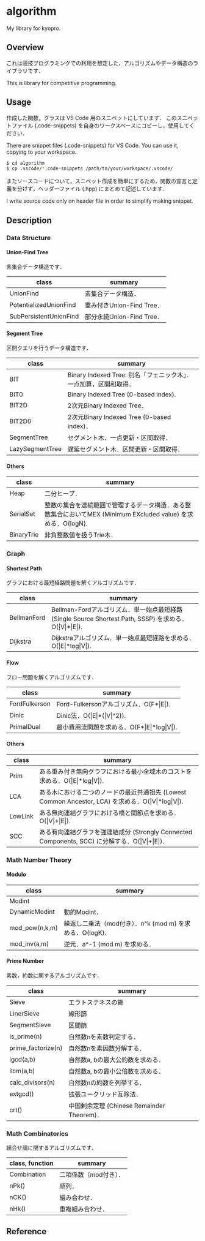 # algorithm
My library for kyopro.


## Overview

これは競技プログラミングでの利用を想定した，アルゴリズムやデータ構造のライブラリです．

This is library for competitive programming.


## Usage

作成した関数，クラスは VS Code 用のスニペットにしています．
このスニペットファイル (.code-snippets) を自身のワークスペースにコピーし，使用してください．

There are snippet files (.code-snippets) for VS Code.
You can use it, copying to your workspace.

```sh
$ cd algorithm
$ cp .vscode/*.code-snippets /path/to/your/workspace/.vscode/
```

またソースコードについて，スニペット作成を簡単にするため，関数の宣言と定義を分けず，ヘッダーファイル (.hpp) にまとめて記述しています．

I write source code only on header file in order to simplify making snippet.


## Description

### Data Structure

#### Union-Find Tree

素集合データ構造です．

|class|summary|
|---|---|
|UnionFind|素集合データ構造．|
|PotentializedUnionFind|重み付きUnion-Find Tree．|
|SubPersistentUnionFind|部分永続Union-Find Tree．|


#### Segment Tree

区間クエリを行うデータ構造です．

|class|summary|
|---|---|
|BIT|Binary Indexed Tree. 別名「フェニック木」．一点加算，区間和取得．|
|BIT0|Binary Indexed Tree (0-based index).|
|BIT2D|2次元Binary Indexed Tree．|
|BIT2D0|2次元Binary Indexed Tree (0-based index)．|
|SegmentTree|セグメント木．一点更新・区間取得．|
|LazySegmentTree|遅延セグメント木．区間更新・区間取得．|


#### Others

|class|summary|
|---|---|
|Heap|二分ヒープ．|
|SerialSet|整数の集合を連続範囲で管理するデータ構造．ある整数集合においてMEX (Minimum EXcluded value) を求める．O(logN).|
|BinaryTrie|非負整数値を扱うTrie木．|


### Graph

#### Shortest Path

グラフにおける最短経路問題を解くアルゴリズムです．

|class|summary|
|---|---|
|BellmanFord|Bellman-Fordアルゴリズム．単一始点最短経路 (Single Source Shortest Path, SSSP) を求める．O(\|V\|*\|E\|).|
|Dijkstra|Dijkstraアルゴリズム．単一始点最短経路を求める．O(\|E\|*log\|V\|).|


#### Flow

フロー問題を解くアルゴリズムです．

|class|summary|
|---|---|
|FordFulkerson|Ford-Fulkersonアルゴリズム．O(F*\|E\|).|
|Dinic|Dinic法．O(\|E\|*(\|V\|^2)).|
|PrimalDual|最小費用流問題を求める．O(F*\|E\|*log\|V\|).|


#### Others

|class|summary|
|---|---|
|Prim|ある重み付き無向グラフにおける最小全域木のコストを求める．O(\|E\|*log\|V\|).|
|LCA|ある木における二つのノードの最近共通祖先 (Lowest Common Ancestor, LCA) を求める．O(\|V\|*log\|V\|).|
|LowLink|ある無向連結グラフにおける橋と関節点を求める．O(\|V\|+\|E\|).|
|SCC|ある有向連結グラフを強連結成分 (Strongly Connected Components, SCC) に分解する．O(\|V\|+\|E\|).|


### Math Number Theory

#### Modulo

|class|summary|
|---|---|
|Modint||
|DynamicModint|動的Modint．|
|mod_pow(n,k,m)|繰返し二乗法（mod付き）．n^k (mod m) を求める．O(logK).|
|mod_inv(a,m)|逆元．a^-1 (mod m) を求める．|


#### Prime Number

素数，約数に関するアルゴリズムです．

|class|summary|
|---|---|
|Sieve|エラトステネスの篩|
|LinerSieve|線形篩|
|SegmentSieve|区間篩|
|is_prime(n)|自然数nを素数判定する．|
|prime_factorize(n)|自然数nを素因数分解する．|
|igcd(a,b)|自然数a, bの最大公約数を求める．|
|ilcm(a,b)|自然数a, bの最小公倍数を求める．|
|calc_divisors(n)|自然数nの約数を列挙する．|
|extgcd()|拡張ユークリッド互除法．|
|crt()|中国剰余定理 (Chinese Remainder Theorem)．|


### Math Combinatorics

組合せ論に関するアルゴリズムです．

|class, function|summary|
|---|---|
|Combination|二項係数（mod付き）．|
|nPk()|順列．|
|nCK()|組み合わせ．|
|nHk()|重複組み合わせ．|


## Reference
